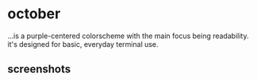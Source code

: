 # october
...is a purple-centered colorscheme with the main focus being readability.
it's designed for basic, everyday terminal use.
## screenshots
